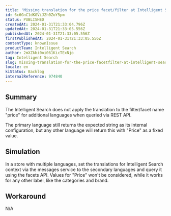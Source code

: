 ```yaml
---
title: 'Missing translation for the price facet/filter at Intelligent Search'
id: 6c6GnC1dKGViJ2h0ZoY5pm
status: PUBLISHED
createdAt: 2024-01-31T21:33:04.796Z
updatedAt: 2024-01-31T21:33:05.556Z
publishedAt: 2024-01-31T21:33:05.556Z
firstPublishedAt: 2024-01-31T21:33:05.556Z
contentType: knownIssue
productTeam: Intelligent Search
author: 2mXZkbi0oi061KicTExNjo
tag: Intelligent Search
slug: missing-translation-for-the-price-facetfilter-at-intelligent-search
locale: en
kiStatus: Backlog
internalReference: 974840
---
```


## Summary


The Intelligent Search does not apply the translation to the filter/facet name "price" for additional languages when queried via REST API.

The primary language still returns the expected string as its internal configuration, but any other language will return this with "Price" as a fixed value.


##

## Simulation


In a store with multiple languages, set the translations for Intelligent Search context via the messages service to the secondary languages and query it using the facets API. Values for "Price" won't be considered, while it works for any other label, like the categories and brand.


##

## Workaround


N/A




